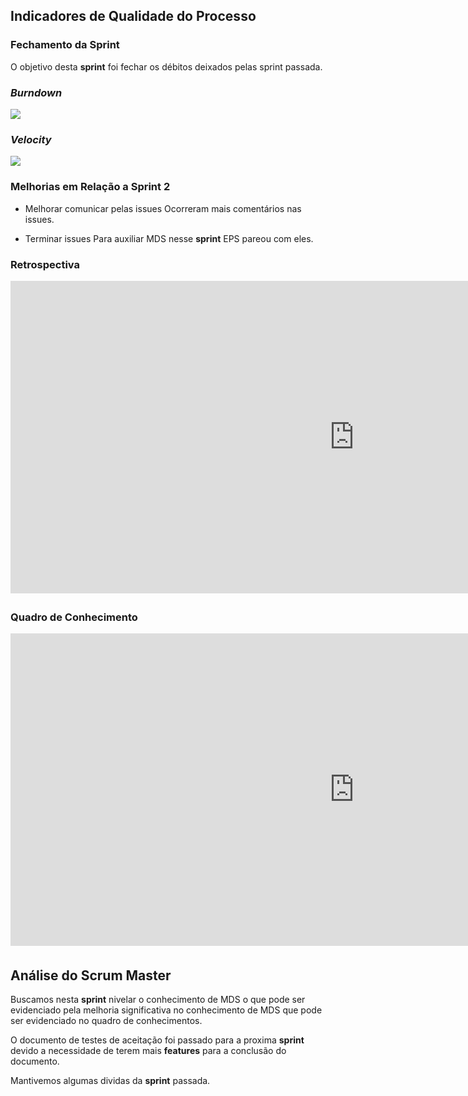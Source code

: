 
## Indicadores de Qualidade do Processo

### Fechamento da Sprint
O objetivo desta __sprint__ foi fechar os débitos deixados pelas sprint passada.

### _Burndown_

![](https://github.com/fga-eps-mds/2019.1-hubcare-docs/blob/master/docs/sprint/images/sprint-3-burndown.png?raw=true)


### _Velocity_

![](https://github.com/fga-eps-mds/2019.1-hubcare-docs/blob/master/docs/sprint/images/sprint-3-velocity.png?raw=true)


### Melhorias em Relação a __Sprint__ 2
* Melhorar comunicar pelas issues
Ocorreram mais comentários nas issues.

* Terminar issues
Para auxiliar MDS nesse __sprint__ EPS pareou com eles.

### Retrospectiva
<iframe width="1100" height="500" frameborder="0" src="https://docs.google.com/document/d/e/2PACX-1vR4hY4WB0l7oNnR7YrZbJhMOmAkIX7jnKTl2snDJjQASknB0SEhnAx5SFwU5nGBNiFbuXdWw9mfbtaS/pub
" scrolling="no" style="overflow: hidden; margin-bottom: 5px;">Your browser is not able to display frames</iframe>

### Quadro de Conhecimento

<iframe width="1100" height="500" frameborder="0" src="https://docs.google.com/spreadsheets/d/e/2PACX-1vQz4PB1QudgJp7Resl8wUHgxOGqkoSUCB47p7MJxv02Co7vuFXVY0JxMVbYuSR9alX9l6H8kZnjqhd3/pubhtml?gid=95863306&single=true
" scrolling="no" style="overflow: hidden; margin-bottom: 5px;">Your browser is not able to display frames</iframe>

## Análise do Scrum Master
Buscamos nesta __sprint__  nivelar o conhecimento de MDS o que pode ser evidenciado pela melhoria significativa no conhecimento de MDS que pode ser evidenciado no quadro de conhecimentos. 

O documento de testes de aceitação foi passado para a proxima __sprint__ devido a necessidade de terem mais __features__ para a conclusão do documento.

Mantivemos algumas dividas da __sprint__ passada.
